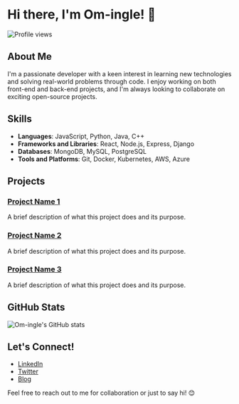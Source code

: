 # Hi there, I'm Om-ingle! 👋

![Profile views](https://gpvc.arturio.dev/Om-ingle)

## About Me

I'm a passionate developer with a keen interest in learning new technologies and solving real-world problems through code. I enjoy working on both front-end and back-end projects, and I'm always looking to collaborate on exciting open-source projects.

## Skills

- **Languages**: JavaScript, Python, Java, C++
- **Frameworks and Libraries**: React, Node.js, Express, Django
- **Databases**: MongoDB, MySQL, PostgreSQL
- **Tools and Platforms**: Git, Docker, Kubernetes, AWS, Azure

## Projects

### [Project Name 1](https://github.com/Om-ingle/project-name-1)
A brief description of what this project does and its purpose.

### [Project Name 2](https://github.com/Om-ingle/project-name-2)
A brief description of what this project does and its purpose.

### [Project Name 3](https://github.com/Om-ingle/project-name-3)
A brief description of what this project does and its purpose.

## GitHub Stats

![Om-ingle's GitHub stats](https://github-readme-stats.vercel.app/api?username=Om-ingle&show_icons=true&theme=radical)

## Let's Connect!

- [LinkedIn](https://www.linkedin.com/in/om-ingle/)
- [Twitter](https://twitter.com/om_ingle)
- [Blog](https://om-ingle-blog.com)

Feel free to reach out to me for collaboration or just to say hi! 😊
